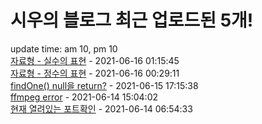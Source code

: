 # 시우의 블로그 최근 업로드된 5개!<br>

update time: am 10, pm 10<br>[자료형 - 실수의 표현](https://velog.io/@dev_shu/%EC%9E%90%EB%A3%8C%ED%98%95-%EC%8B%A4%EC%88%98%EC%9D%98-%ED%91%9C%ED%98%84) - 2021-06-16 01:15:45<br>
[자료형 - 정수의 표현](https://velog.io/@dev_shu/%EC%9E%90%EB%A3%8C%ED%98%95) - 2021-06-16 00:29:11<br>
[findOne() null을 return?](https://velog.io/@dev_shu/findOne-null%EC%9D%84-return) - 2021-06-15 17:15:38<br>
[ffmpeg error](https://velog.io/@dev_shu/ffmpeg-%EC%84%A4%EC%B9%98%EC%A4%91-error) - 2021-06-14 15:04:02<br>
[현재 열려있는 포트확인](https://velog.io/@dev_shu/%ED%98%84%EC%9E%AC-%EC%97%B4%EB%A0%A4%EC%9E%88%EB%8A%94-%ED%8F%AC%ED%8A%B8%ED%99%95%EC%9D%B8) - 2021-06-14 06:54:33<br>
